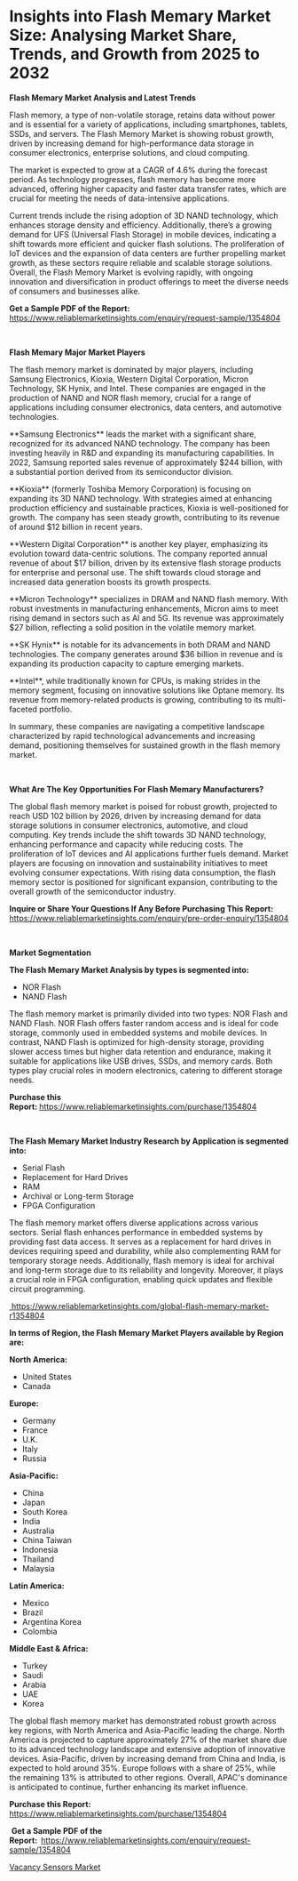 <p><h1>Insights into Flash Memary Market Size: Analysing Market Share, Trends, and Growth from 2025 to 2032</h1></p><p><strong>Flash Memary Market Analysis and Latest Trends</strong></p>
<p><p>Flash memory, a type of non-volatile storage, retains data without power and is essential for a variety of applications, including smartphones, tablets, SSDs, and servers. The Flash Memory Market is showing robust growth, driven by increasing demand for high-performance data storage in consumer electronics, enterprise solutions, and cloud computing.</p><p>The market is expected to grow at a CAGR of 4.6% during the forecast period. As technology progresses, flash memory has become more advanced, offering higher capacity and faster data transfer rates, which are crucial for meeting the needs of data-intensive applications. </p><p>Current trends include the rising adoption of 3D NAND technology, which enhances storage density and efficiency. Additionally, there’s a growing demand for UFS (Universal Flash Storage) in mobile devices, indicating a shift towards more efficient and quicker flash solutions. The proliferation of IoT devices and the expansion of data centers are further propelling market growth, as these sectors require reliable and scalable storage solutions. Overall, the Flash Memory Market is evolving rapidly, with ongoing innovation and diversification in product offerings to meet the diverse needs of consumers and businesses alike.</p></p>
<p><strong>Get a Sample PDF of the Report:&nbsp;</strong> <a href="https://www.reliablemarketinsights.com/enquiry/request-sample/1354804?utm_campaign=2177&utm_medium=2&utm_source=Github&utm_content=ia&utm_term=06042025&utm_id=flash-memary">https://www.reliablemarketinsights.com/enquiry/request-sample/1354804</a></p>
<p>&nbsp;</p>
<p><strong>Flash Memary Major Market Players</strong></p>
<p><p>The flash memory market is dominated by major players, including Samsung Electronics, Kioxia, Western Digital Corporation, Micron Technology, SK Hynix, and Intel. These companies are engaged in the production of NAND and NOR flash memory, crucial for a range of applications including consumer electronics, data centers, and automotive technologies.</p><p>**Samsung Electronics** leads the market with a significant share, recognized for its advanced NAND technology. The company has been investing heavily in R&D and expanding its manufacturing capabilities. In 2022, Samsung reported sales revenue of approximately $244 billion, with a substantial portion derived from its semiconductor division.</p><p>**Kioxia** (formerly Toshiba Memory Corporation) is focusing on expanding its 3D NAND technology. With strategies aimed at enhancing production efficiency and sustainable practices, Kioxia is well-positioned for growth. The company has seen steady growth, contributing to its revenue of around $12 billion in recent years.</p><p>**Western Digital Corporation** is another key player, emphasizing its evolution toward data-centric solutions. The company reported annual revenue of about $17 billion, driven by its extensive flash storage products for enterprise and personal use. The shift towards cloud storage and increased data generation boosts its growth prospects.</p><p>**Micron Technology** specializes in DRAM and NAND flash memory. With robust investments in manufacturing enhancements, Micron aims to meet rising demand in sectors such as AI and 5G. Its revenue was approximately $27 billion, reflecting a solid position in the volatile memory market.</p><p>**SK Hynix** is notable for its advancements in both DRAM and NAND technologies. The company generates around $36 billion in revenue and is expanding its production capacity to capture emerging markets.</p><p>**Intel**, while traditionally known for CPUs, is making strides in the memory segment, focusing on innovative solutions like Optane memory. Its revenue from memory-related products is growing, contributing to its multi-faceted portfolio.</p><p>In summary, these companies are navigating a competitive landscape characterized by rapid technological advancements and increasing demand, positioning themselves for sustained growth in the flash memory market.</p></p>
<p>&nbsp;</p>
<p><strong>What Are The Key Opportunities For Flash Memary Manufacturers?</strong></p>
<p><p>The global flash memory market is poised for robust growth, projected to reach USD 102 billion by 2026, driven by increasing demand for data storage solutions in consumer electronics, automotive, and cloud computing. Key trends include the shift towards 3D NAND technology, enhancing performance and capacity while reducing costs. The proliferation of IoT devices and AI applications further fuels demand. Market players are focusing on innovation and sustainability initiatives to meet evolving consumer expectations. With rising data consumption, the flash memory sector is positioned for significant expansion, contributing to the overall growth of the semiconductor industry.</p></p>
<p><strong>Inquire or Share Your Questions If Any Before Purchasing This Report:</strong> <a href="https://www.reliablemarketinsights.com/enquiry/pre-order-enquiry/1354804?utm_campaign=2177&utm_medium=2&utm_source=Github&utm_content=ia&utm_term=06042025&utm_id=flash-memary">https://www.reliablemarketinsights.com/enquiry/pre-order-enquiry/1354804</a></p>
<p>&nbsp;</p>
<p><strong>Market Segmentation</strong></p>
<p><strong>The Flash Memary Market Analysis by types is segmented into:</strong></p>
<p><ul><li>NOR Flash</li><li>NAND Flash</li></ul></p>
<p><p>The flash memory market is primarily divided into two types: NOR Flash and NAND Flash. NOR Flash offers faster random access and is ideal for code storage, commonly used in embedded systems and mobile devices. In contrast, NAND Flash is optimized for high-density storage, providing slower access times but higher data retention and endurance, making it suitable for applications like USB drives, SSDs, and memory cards. Both types play crucial roles in modern electronics, catering to different storage needs.</p></p>
<p><strong>Purchase this Report:&nbsp;</strong><a href="https://www.reliablemarketinsights.com/purchase/1354804?utm_campaign=2177&utm_medium=2&utm_source=Github&utm_content=ia&utm_term=06042025&utm_id=flash-memary">https://www.reliablemarketinsights.com/purchase/1354804</a></p>
<p>&nbsp;</p>
<p><strong>The Flash Memary Market Industry Research by Application is segmented into:</strong></p>
<p><ul><li>Serial Flash</li><li>Replacement for Hard Drives</li><li>RAM</li><li>Archival or Long-term Storage</li><li>FPGA Configuration</li></ul></p>
<p><p>The flash memory market offers diverse applications across various sectors. Serial flash enhances performance in embedded systems by providing fast data access. It serves as a replacement for hard drives in devices requiring speed and durability, while also complementing RAM for temporary storage needs. Additionally, flash memory is ideal for archival and long-term storage due to its reliability and longevity. Moreover, it plays a crucial role in FPGA configuration, enabling quick updates and flexible circuit programming.</p></p>
<p><a href="https://www.reliablemarketinsights.com/global-flash-memary-market-r1354804?utm_campaign=2177&utm_medium=2&utm_source=Github&utm_content=ia&utm_term=06042025&utm_id=flash-memary">&nbsp;https://www.reliablemarketinsights.com/global-flash-memary-market-r1354804</a></p>
<p><strong>In terms of Region, the Flash Memary Market Players available by Region are:</strong></p>
<p>
    <p> <strong> North America: </strong>
        <ul>
            <li>United States</li>
            <li>Canada</li>
        </ul>
        </p> 
    <p> <strong> Europe: </strong>
        <ul>
            <li>Germany</li>
            <li>France</li>
            <li>U.K.</li>
            <li>Italy</li>
            <li>Russia</li>
        </ul>
        </p> 
    <p> <strong> Asia-Pacific: </strong>
        <ul>
            <li>China</li>
            <li>Japan</li>
            <li>South Korea</li>
            <li>India</li>
            <li>Australia</li>
            <li>China Taiwan</li>
            <li>Indonesia</li>
            <li>Thailand</li>
            <li>Malaysia</li>
        </ul>
        </p> 
    <p> <strong> Latin America: </strong>
        <ul>
            <li>Mexico</li>
            <li>Brazil</li>
            <li>Argentina Korea</li>
            <li>Colombia</li>
        </ul>
        </p> 
    <p> <strong> Middle East & Africa: </strong>
        <ul>
            <li>Turkey</li>
            <li>Saudi</li>
            <li>Arabia</li>
            <li>UAE</li>
            <li>Korea</li>
        </ul>
    </p>
    </p>
<p><p>The global flash memory market has demonstrated robust growth across key regions, with North America and Asia-Pacific leading the charge. North America is projected to capture approximately 27% of the market share due to its advanced technology landscape and extensive adoption of innovative devices. Asia-Pacific, driven by increasing demand from China and India, is expected to hold around 35%. Europe follows with a share of 25%, while the remaining 13% is attributed to other regions. Overall, APAC's dominance is anticipated to continue, further enhancing its market influence.</p></p>
<p><strong>Purchase this Report: </strong><a href="https://www.reliablemarketinsights.com/purchase/1354804?utm_campaign=2177&utm_medium=2&utm_source=Github&utm_content=ia&utm_term=06042025&utm_id=flash-memary">https://www.reliablemarketinsights.com/purchase/1354804</a></p>
<p>&nbsp;<strong>Get a Sample PDF of the Report:&nbsp;&nbsp;</strong><a href="https://www.reliablemarketinsights.com/enquiry/request-sample/1354804?utm_campaign=2177&utm_medium=2&utm_source=Github&utm_content=ia&utm_term=06042025&utm_id=flash-memary">https://www.reliablemarketinsights.com/enquiry/request-sample/1354804</a></p>
<p><strong></strong></p>
<p><p><a href="https://github.com/indrystar/Market-Research-Report-List-5/blob/main/vacancy-sensors-market.md?utm_campaign=2177&utm_medium=2&utm_source=Github&utm_content=ia&utm_term=06042025&utm_id=flash-memary">Vacancy Sensors Market</a></p></p>